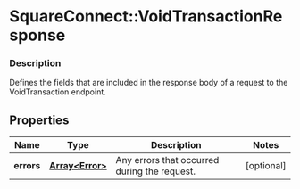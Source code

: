 # SquareConnect::VoidTransactionResponse

### Description

Defines the fields that are included in the response body of a request to the VoidTransaction endpoint.

## Properties
Name | Type | Description | Notes
------------ | ------------- | ------------- | -------------
**errors** | [**Array&lt;Error&gt;**](Error.md) | Any errors that occurred during the request. | [optional] 


